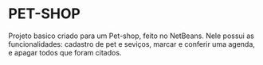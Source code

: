 # PET-SHOP
 Projeto basico criado para um Pet-shop, feito no NetBeans.
 Nele possui as funcionalidades: cadastro de pet e seviços, marcar e conferir uma agenda, e apagar todos que foram citados.
